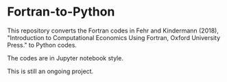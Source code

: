 # Fortran-to-Python
This repository converts the Fortran codes in Fehr and Kindermann (2018), "Introduction to Computational Economics Using Fortran, Oxford University Press." to Python codes.

The codes are in Jupyter notebook style.

This is still an ongoing project.
